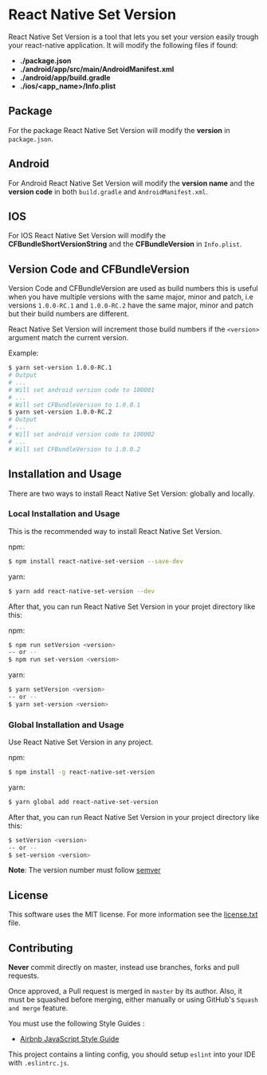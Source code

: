 # React Native Set Version

React Native Set Version is a tool that lets you set your version easily trough your react-native application. It will modify the following files if found:

- **./package.json**
- **./android/app/src/main/AndroidManifest.xml**
- **./android/app/build.gradle**
- **./ios/<app_name>/Info.plist**

## Package

For the package React Native Set Version will modify the **version** in `package.json`.

## Android

For Android React Native Set Version will modify the **version name** and the **version code** in both `build.gradle` and `AndroidManifest.xml`.

## IOS

For IOS React Native Set Version will modify the **CFBundleShortVersionString** and the **CFBundleVersion** in `Info.plist`.

## Version Code and CFBundleVersion

Version Code and CFBundleVersion are used as build numbers this is useful when you have multiple versions with the same major, minor and patch, i.e versions `1.0.0-RC.1` and `1.0.0-RC.2` have the same major, minor and patch but their build numbers are different.

React Native Set Version will increment those build numbers if the `<version>` argument match the current version.

Example:

```bash
$ yarn set-version 1.0.0-RC.1
# Output
# ...
# Will set android version code to 100001
# ...
# Will set CFBundleVersion to 1.0.0.1
$ yarn set-version 1.0.0-RC.2
# Output
# ...
# Will set android version code to 100002
# ...
# Will set CFBundleVersion to 1.0.0.2
```

## Installation and Usage

There are two ways to install React Native Set Version: globally and locally.

### Local Installation and Usage

This is the recommended way to install React Native Set Version.

npm:

```bash
$ npm install react-native-set-version --save-dev
```

yarn:

```bash
$ yarn add react-native-set-version --dev
```

After that, you can run React Native Set Version in your projet directory like this:

npm:

```bash
$ npm run setVersion <version>
-- or --
$ npm run set-version <version>
```

yarn:

```bash
$ yarn setVersion <version>
-- or --
$ yarn set-version <version>
```

### Global Installation and Usage

Use React Native Set Version in any project.

npm:

```bash
$ npm install -g react-native-set-version
```

yarn:

```bash
$ yarn global add react-native-set-version
```

After that, you can run React Native Set Version in your project directory like this:

```bash
$ setVersion <version>
-- or --
$ set-version <version>
```

**Note**: The version number must follow [semver](https://semver.org/)

## License

This software uses the MIT license. For more information see the [license.txt](license.txt) file.

## Contributing

**Never** commit directly on master, instead use branches, forks and pull requests.

Once approved, a Pull request is merged in `master` by its author. Also, it must be squashed before merging,
either manually or using GitHub's `Squash and merge` feature.

You must use the following Style Guides :

- [Airbnb JavaScript Style Guide](https://github.com/airbnb/javascript)

This project contains a linting config, you should setup `eslint` into your IDE with `.eslintrc.js`.
